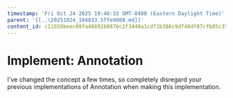 ```yaml
---
timestamp: 'Fri Oct 24 2025 19:48:33 GMT-0400 (Eastern Daylight Time)'
parent: '[[..\20251024_194833.5ffe9980.md]]'
content_id: c11650beec09fa48692b0876c2f3440a1cdf1b386c9df48df87cfb05c358025f
---
```


# Implement: Annotation

I've changed the concept a few times, so completely disregard your previous implementations of Annotation when making this implementation.
